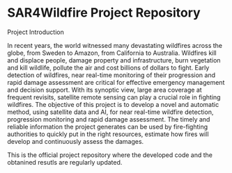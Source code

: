 # SAR4Wildfire Project Repository 

Project Introduction

In recent years, the world witnessed many devastating wildfires across the globe, from Sweden to Amazon, from California to Australia. Wildfires kill and displace people, damage property and infrastructure, burn vegetation and kill wildlife, pollute the air and cost billions of dollars to fight. Early detection of wildfires, near real-time monitoring of their progression and rapid damage assessment are critical for effective emergency management and decision support. 
With its synoptic view, large area coverage at frequent revisits, satellite remote sensing can play a crucial role in fighting wildfires. The objective of this project is to develop a novel and automatic method, using satellite data and AI, for near real-time wildfire detection, progression monitoring and rapid damage assessment. The timely and reliable information the project generates can be used by fire-fighting authorities to quickly put in the right resources, estimate how fires will develop and continuously assess the damages. 

This is the official project repository where the developed code and the obtanined resutls are regularly updated. 
